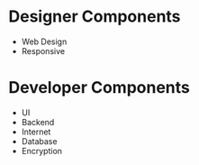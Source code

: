 # Designer Components

 * Web Design
 * Responsive
 
# Developer Components

* UI
* Backend
* Internet
* Database
* Encryption 

